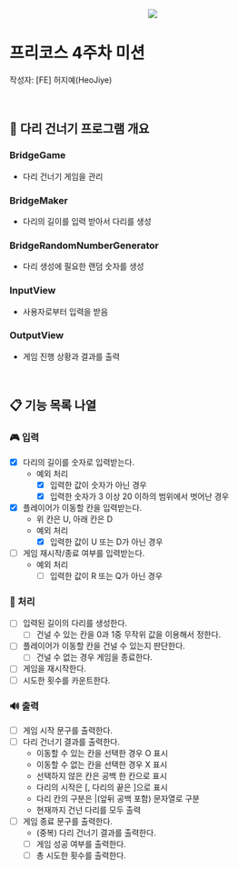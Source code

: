 <p align="center">
    <img src="https://woowacourse.github.io/img/logo_full_white.339e6416.png">
</p>

# 프리코스 4주차 미션
작성자: [FE] 허지예(HeoJiye)

<br>

## 🌉 다리 건너기 프로그램 개요

### BridgeGame
- 다리 건너기 게임을 관리

### BridgeMaker
- 다리의 길이를 입력 받아서 다리를 생성

### BridgeRandomNumberGenerator
- 다리 생성에 필요한 랜덤 숫자를 생성

### InputView
- 사용자로부터 입력을 받음

### OutputView
- 게임 진행 상황과 결과를 출력

<br>

## 📋 기능 목록 나열

###  🎮 입력
- [x] 다리의 길이를 숫자로 입력받는다.
    - 예외 처리
        - [x] 입력한 값이 숫자가 아닌 경우
        - [x] 입력한 숫자가 3 이상 20 이하의 범위에서 벗어난 경우
- [x] 플레이어가 이동할 칸을 입력받는다.
    - 위 칸은 U, 아래 칸은 D
    - 예외 처리
        - [x] 입력한 값이 U 또는 D가 아닌 경우
- [ ] 게임 재시작/종료 여부를 입력받는다.
    - 예외 처리
        - [ ] 입력한 값이 R 또는 Q가 아닌 경우

### 🚀 처리
- [ ] 입력된 길이의 다리를 생성한다.
    - [ ] 건널 수 있는 칸을 0과 1중 무작위 값을 이용해서 정한다.
- [ ] 플레이어가 이동할 칸을 건널 수 있는지 판단한다.
    - [ ] 건널 수 없는 경우 게임을 종료한다.
- [ ] 게임을 재시작한다. 
- [ ] 시도한 횟수를 카운트한다.

### 🔊 출력
- [ ] 게임 시작 문구를 출력한다.
- [ ] 다리 건너기 결과를 출력한다.
    - 이동할 수 있는 칸을 선택한 경우 O 표시
    - 이동할 수 없는 칸을 선택한 경우 X 표시
    - 선택하지 않은 칸은 공백 한 칸으로 표시
    - 다리의 시작은 [, 다리의 끝은 ]으로 표시
    - 다리 칸의 구분은 |(앞뒤 공백 포함) 문자열로 구분
    - 현재까지 건넌 다리를 모두 출력
- [ ] 게임 종료 문구를 출력한다.
    - (중복) 다리 건너기 결과를 출력한다.
    - [ ] 게임 성공 여부를 출력한다.
    - [ ] 총 시도한 횟수를 출력한다.
